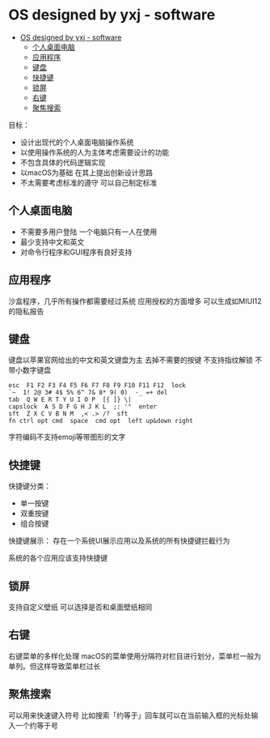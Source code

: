 # OS designed by yxj - software

- [OS designed by yxj - software](#os-designed-by-yxj---software)
  - [个人桌面电脑](#个人桌面电脑)
  - [应用程序](#应用程序)
  - [键盘](#键盘)
  - [快捷键](#快捷键)
  - [锁屏](#锁屏)
  - [右键](#右键)
  - [聚焦搜索](#聚焦搜索)

目标：
- 设计出现代的个人桌面电脑操作系统
- 以使用操作系统的人为主体考虑需要设计的功能
- 不包含具体的代码逻辑实现
- 以macOS为基础 在其上提出创新设计思路
- 不太需要考虑标准的遵守 可以自己制定标准

## 个人桌面电脑

- 不需要多用户登陆 一个电脑只有一人在使用
- 最少支持中文和英文
- 对命令行程序和GUI程序有良好支持

## 应用程序

沙盒程序，几乎所有操作都需要经过系统 应用授权的方面增多
可以生成如MIUI12的隐私报告

## 键盘

键盘以苹果官网给出的中文和英文键盘为主 去掉不需要的按键 不支持指纹解锁 不带小数字键盘

```
esc  F1 F2 F3 F4 F5 F6 F7 F8 F9 F10 F11 F12  lock
`~  1! 2@ 3# 4$ 5% 6^ 7& 8* 9( 0)  -_ =+ del
tab  Q W E R T Y U I O P  [{ ]} \|
capslock  A S D F G H J K L  ;: '"  enter
sft  Z X C V B N M  ,< .> /?  sft
fn ctrl opt cmd  space  cmd opt  left up&down right
```

字符编码不支持emoji等带图形的文字

## 快捷键

快捷键分类：
- 单一按键
- 双重按键
- 组合按键

快捷键展示：
存在一个系统UI展示应用以及系统的所有快捷键拦截行为

系统的各个应用应该支持快捷键

## 锁屏

支持自定义壁纸 可以选择是否和桌面壁纸相同

## 右键

右键菜单的多样化处理
macOS的菜单使用分隔符对栏目进行划分，菜单栏一般为单列。但这样导致菜单栏过长

## 聚焦搜索

可以用来快速键入符号
比如搜索「约等于」回车就可以在当前输入框的光标处输入一个约等于号
